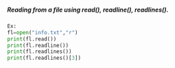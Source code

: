 ##### Reading from a file using read(), readline(), readlines().
```python
Ex:
fl=open("info.txt","r")
print(fl.read())
print(fl.readline())
print(fl.readlines())
print(fl.readlines()[3])
```